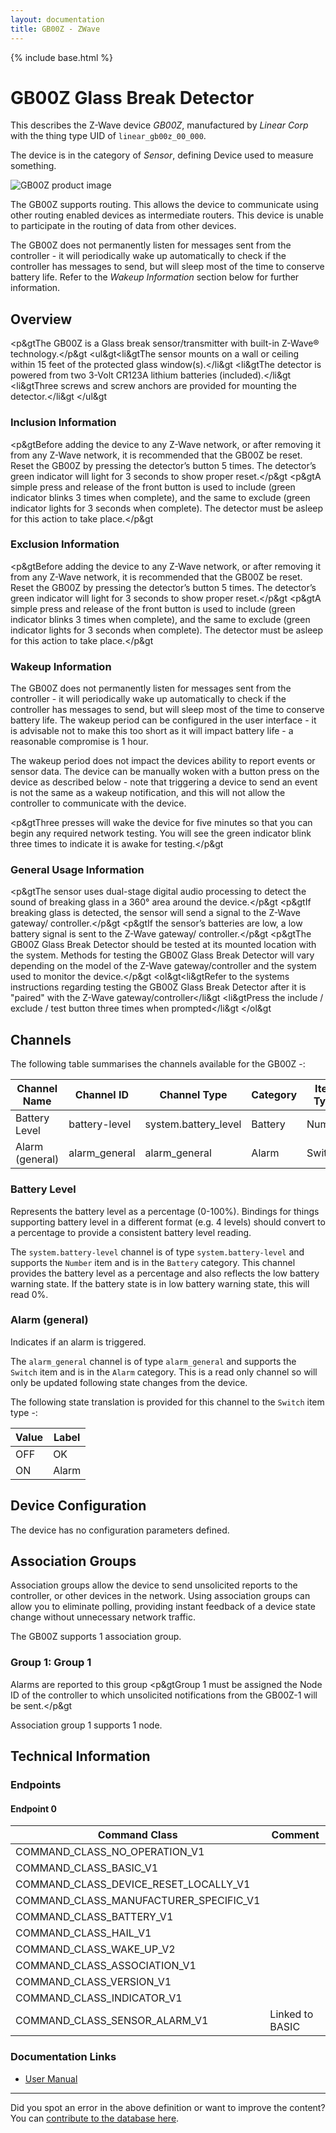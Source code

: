 ```yaml
---
layout: documentation
title: GB00Z - ZWave
---
```


{% include base.html %}

# GB00Z Glass Break Detector
This describes the Z-Wave device *GB00Z*, manufactured by *Linear Corp* with the thing type UID of ```linear_gb00z_00_000```.

The device is in the category of *Sensor*, defining Device used to measure something.

![GB00Z product image](https://opensmarthouse.org/zwavedatabase/565/image/)


The GB00Z supports routing. This allows the device to communicate using other routing enabled devices as intermediate routers.  This device is unable to participate in the routing of data from other devices.

The GB00Z does not permanently listen for messages sent from the controller - it will periodically wake up automatically to check if the controller has messages to send, but will sleep most of the time to conserve battery life. Refer to the *Wakeup Information* section below for further information.

## Overview

<p&gtThe GB00Z is a Glass break sensor/transmitter with built-in Z-Wave® technology.</p&gt <ul&gt<li&gtThe sensor mounts on a wall or ceiling within 15 feet of the protected glass window(s).</li&gt <li&gtThe detector is powered from two 3-Volt CR123A lithium batteries (included).</li&gt <li&gtThree screws and screw anchors are provided for mounting the detector.</li&gt </ul&gt

### Inclusion Information

<p&gtBefore adding the device to any Z-Wave network, or after removing it from any Z-Wave network, it is recommended that the GB00Z be reset. Reset the GB00Z by pressing the detector’s button 5 times. The detector’s green indicator will light for 3 seconds to show proper reset.</p&gt <p&gtA simple press and release of the front button is used to include (green indicator blinks 3 times when complete), and the same to exclude (green indicator lights for 3 seconds when complete). The detector must be asleep for this action to take place.</p&gt

### Exclusion Information

<p&gtBefore adding the device to any Z-Wave network, or after removing it from any Z-Wave network, it is recommended that the GB00Z be reset. Reset the GB00Z by pressing the detector’s button 5 times. The detector’s green indicator will light for 3 seconds to show proper reset.</p&gt <p&gtA simple press and release of the front button is used to include (green indicator blinks 3 times when complete), and the same to exclude (green indicator lights for 3 seconds when complete). The detector must be asleep for this action to take place.</p&gt

### Wakeup Information

The GB00Z does not permanently listen for messages sent from the controller - it will periodically wake up automatically to check if the controller has messages to send, but will sleep most of the time to conserve battery life. The wakeup period can be configured in the user interface - it is advisable not to make this too short as it will impact battery life - a reasonable compromise is 1 hour.

The wakeup period does not impact the devices ability to report events or sensor data. The device can be manually woken with a button press on the device as described below - note that triggering a device to send an event is not the same as a wakeup notification, and this will not allow the controller to communicate with the device.


<p&gtThree presses will wake the device for five minutes so that you can begin any required network testing. You will see the green indicator blink three times to indicate it is awake for testing.</p&gt

### General Usage Information

<p&gtThe sensor uses dual-stage digital audio processing to detect the sound of breaking glass in a 360° area around the device.</p&gt <p&gtIf breaking glass is detected, the sensor will send a signal to the Z-Wave gateway/ controller.</p&gt <p&gtIf the sensor’s batteries are low, a low battery signal is sent to the Z-Wave gateway/ controller.</p&gt <p&gtThe GB00Z Glass Break Detector should be tested at its mounted location with the system. Methods for testing the GB00Z Glass Break Detector will vary depending on the model of the Z-Wave gateway/controller and the system used to monitor the device.</p&gt <ol&gt<li&gtRefer to the systems instructions regarding testing the GB00Z Glass Break Detector after it is "paired" with the Z-Wave gateway/controller</li&gt <li&gtPress the include / exclude / test button three times when prompted</li&gt </ol&gt

## Channels

The following table summarises the channels available for the GB00Z -:

| Channel Name | Channel ID | Channel Type | Category | Item Type |
|--------------|------------|--------------|----------|-----------|
| Battery Level | battery-level | system.battery_level | Battery | Number |
| Alarm (general) | alarm_general | alarm_general | Alarm | Switch | 

### Battery Level
Represents the battery level as a percentage (0-100%). Bindings for things supporting battery level in a different format (e.g. 4 levels) should convert to a percentage to provide a consistent battery level reading.

The ```system.battery-level``` channel is of type ```system.battery-level``` and supports the ```Number``` item and is in the ```Battery``` category.
This channel provides the battery level as a percentage and also reflects the low battery warning state. If the battery state is in low battery warning state, this will read 0%.
### Alarm (general)
Indicates if an alarm is triggered.

The ```alarm_general``` channel is of type ```alarm_general``` and supports the ```Switch``` item and is in the ```Alarm``` category. This is a read only channel so will only be updated following state changes from the device.

The following state translation is provided for this channel to the ```Switch``` item type -:

| Value | Label     |
|-------|-----------|
| OFF | OK |
| ON | Alarm |



## Device Configuration

The device has no configuration parameters defined.

## Association Groups

Association groups allow the device to send unsolicited reports to the controller, or other devices in the network. Using association groups can allow you to eliminate polling, providing instant feedback of a device state change without unnecessary network traffic.

The GB00Z supports 1 association group.

### Group 1: Group 1

Alarms are reported to this group
<p&gtGroup 1 must be assigned the Node ID of the controller to which unsolicited notifications from the GB00Z-1 will be sent.</p&gt

Association group 1 supports 1 node.

## Technical Information

### Endpoints

#### Endpoint 0

| Command Class | Comment |
|---------------|---------|
| COMMAND_CLASS_NO_OPERATION_V1| |
| COMMAND_CLASS_BASIC_V1| |
| COMMAND_CLASS_DEVICE_RESET_LOCALLY_V1| |
| COMMAND_CLASS_MANUFACTURER_SPECIFIC_V1| |
| COMMAND_CLASS_BATTERY_V1| |
| COMMAND_CLASS_HAIL_V1| |
| COMMAND_CLASS_WAKE_UP_V2| |
| COMMAND_CLASS_ASSOCIATION_V1| |
| COMMAND_CLASS_VERSION_V1| |
| COMMAND_CLASS_INDICATOR_V1| |
| COMMAND_CLASS_SENSOR_ALARM_V1| Linked to BASIC|

### Documentation Links

* [User Manual](https://opensmarthouse.org/zwavedatabase/565/GB00Z-Install.pdf)

---

Did you spot an error in the above definition or want to improve the content?
You can [contribute to the database here](https://opensmarthouse.org/zwavedatabase/565).

